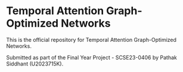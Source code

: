 # Temporal Attention Graph-Optimized Networks

This is the official repository for Temporal Attention Graph-Optimized Networks.

Submitted as part of the Final Year Project - SCSE23-0406 by Pathak Siddhant (U2023715K).
